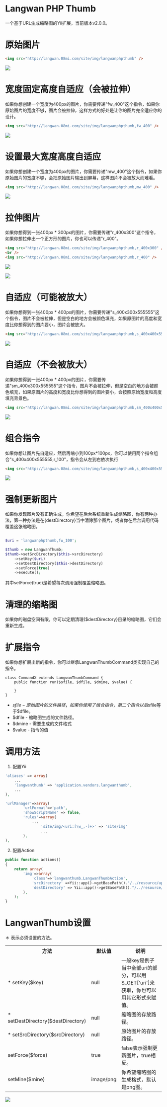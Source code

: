Langwan PHP Thumb
=================

一个基于URL生成缩略图的Yii扩展，当前版本v2.0.0。

原始图片
=======

```html
<img src="http://langwan.08mi.com/site/img/langwanphpthumb" />
```

![](http://langwan.08mi.com/site/img/langwanphpthumb)

宽度固定高度自适应（会被拉伸）
========================

如果你想创建一个宽度为400px的图片，你需要传递"fw_400"这个指令，如果你原始图片的宽度不够，图片会被拉伸，这样方式的好处是让你的图片完全适应你的设计。

```html
<img src="http://langwan.08mi.com/site/img/langwanphpthumb,fw_400" />
```

![](http://langwan.08mi.com/site/img/langwanphpthumb,fw_400)

设置最大宽度高度自适应
===================

如果你想创建一个宽度为400px的图片，你需要传递"mw_400"这个指令，如果你原始图片的宽度不够，会把原始图片输出到屏幕，这样图片不会被放大而难看。

```html
<img src="http://langwan.08mi.com/site/img/langwanphpthumb,mw_400" />
```

![](http://langwan.08mi.com/site/img/langwanphpthumb,mw_400)

拉伸图片
=======

如果你想得到一张400px * 300px的图片，你需要传递"r_400x300"这个指令，如果你想拉伸出一个正方形的图片，你也可以传递"r_400"。

```html
<img src="http://langwan.08mi.com/site/img/langwanphpthumb,r_400x300" />
<br />
<img src="http://langwan.08mi.com/site/img/langwanphpthumb,r_400" />
```

![](http://langwan.08mi.com/site/img/langwanphpthumb,r_400x300)

![](http://langwan.08mi.com/site/img/langwanphpthumb,r_400)

自适应（可能被放大）
================

如果你想得到一张400px * 400px的图片，你需要传递"s_400x300x555555"这个指令，图片不会被拉伸，但是空白的地方会被颜色填充，如果原图片的高度和宽度比你想得到的图片要小，图片会被放大。

```html
<img src="http://langwan.08mi.com/site/img/langwanphpthumb,s_400x400x555555" />
```

![](http://langwan.08mi.com/site/img/langwanphpthumb,s_400x400x555555)

自适应（不会被放大）
================

如果你想得到一张400px * 400px的图片，你需要传递"sm_400x300x555555"这个指令，图片不会被拉伸，但是空白的地方会被颜色填充，如果原图片的高度和宽度比你想得到的图片要小，会按照原始宽度和高度填充背景色。

```html
<img src="http://langwan.08mi.com/site/img/langwanphpthumb,sm_400x400x555555" />
```

![](http://langwan.08mi.com/site/img/langwanphpthumb,sm_400x400x555555)

组合指令
=======

如果你想让图片先自适应，然后再缩小到100px*100px，你可以使用两个指令组合"s_400x400x555555,r_100"，指令会从左到右依次执行

```html
<img src="http://langwan.08mi.com/site/img/langwanphpthumb,s_400x400x555555,r_100" />
```

![](http://langwan.08mi.com/site/img/langwanphpthumb,s_400x400x555555,r_100)

强制更新图片
==========

如果你发现图片没有正确生成，你希望在后台系统重新生成缩略图，你有两种办法，第一种办法是在{destDirectory}当中清除那个图片，或者你在后台调用代码覆盖这张缩略图。

```php
	
$uri = 'langwanphpthumb,fw_100';

$thumb = new LangwanThumb;
$thumb->setSrcDirectory($this->srcDirectory)
	->setKey($uri)
	->setDestDirectory($this->destDirectory)
	->setForce(true)
	->execute();

```

其中setForce(true)是希望每次调用强制覆盖缩略图。

清理的缩略图
==========

如果你的磁盘空间有限，你可以定期清理{$destDirectory}目录的缩略图，它们会重新生成。

扩展指令
=======

如果你想扩展出新的指令，你可以继承LangwanThumbCommand类实现自己的指令。

```
class CommandX extends LangwanThumbCommand {
	public function run($sfile, $dfile, $dmine, $value) {
		
	}
}
```

* $sfile - 原始图片的文件路径，如果你使用了组合指令，第二个指令以后$sfile等于$dfile。
* $dfile - 缩略图生成的文件路径。
* $dmine - 需要生成的文件格式
* $value - 指令的值

调用方法
=======

1. 配置Yii

```php
'aliases' => array(
	...
	'langwanthumb' => 'application.vendors.langwanthumb',
	...
),

'urlManager'=>array(
        'urlFormat'=>'path',
        'showScriptName' => false,
        'rules'=>array(
        	...
                'site/img/<uri:[\w_,-]+>' => 'site/img'
                ...
        ),
),

```

2. 配置Action

```php
public function actions()
{
	return array(
        'img'=>array(
            'class'=>'langwanthumb.LangwanThumbAction',
            'srcDirectory' =>Yii::app()->getBasePath()."/../resource/upload/",
            'destDirectory' => Yii::app()->getBasePath()."/../resource/thumb/"
        ),
	);
}
```

LangwanThumb设置
===============

＊ 表示必须设置的方法。

<table>
	<tr>
		<th>方法</th>
		<th>默认值</th>
		<th>说明</th>
	</tr>
	<tr>
		<td>* setKey($key)</td>
		<td>null</td>
		<td>一般key是例子当中全部uri的部分，可以用$_GET['uri']来获取，你也可以用其它形式来赋值。</td>
	</tr>
	<tr>
		<td>* setDestDirectory($destDirectory)</td>
		<td>null</td>
		<td>缩略图的存放路径。</td>
	</tr>
	<tr>
		<td>* setSrcDirectory($srcDirectory)</td>
		<td>null</td>
		<td>原始图片的存放路径。</td>
	</tr>
	<tr>
		<td>setForce($force)</td>
		<td>true</td>
		<td>false表示强制更新图片，true相反。</td>
	</tr>
	<tr>
		<td>setMine($mine)</td>
		<td>image/png</td>
		<td>你希望缩略图的生成格式，默认是png图。</td>
	</tr>
</table>


![](http://langwan.08mi.com/site/img/langwanphpthumb,s_400x400x555555,r_100)
